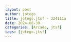 ```yaml
---
layout: post
author: jotego
title: jotego.jtsf - 324111a
date: 2024-08-30
categories: [Arcade, jtsf]
tags: [jotego.jtsf]
---
```


